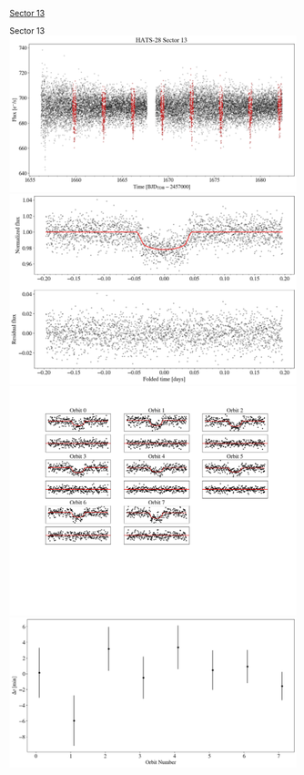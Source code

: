 [Sector 13](#sector13)

<a name = "sector13"></a>
Sector 13
![alt text](/tt/HATS-28_Sector_13/HATS-28_Sector_13_a_TimeSeries.png)
![alt text](/tt/HATS-28_Sector_13/HATS-28_Sector_13_b_FoldedLightCurve.png)
![alt text](/tt/HATS-28_Sector_13/HATS-28_Sector_13_b_IndividualTransitsWithFit.png)
![alt text](/tt/HATS-28_Sector_13/HATS-28_Sector_13_c_TimingResiduals.png)

